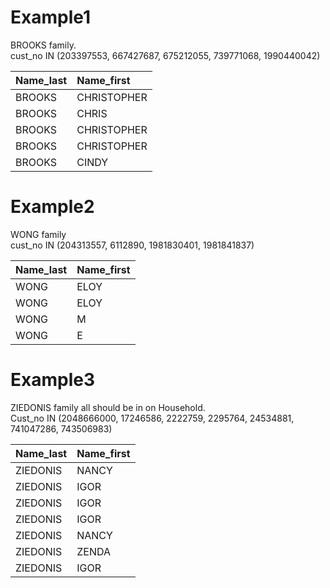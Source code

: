 # Example1
BROOKS family.  
cust_no IN (203397553, 667427687, 675212055, 739771068, 1990440042) 

|Name_last|Name_first|
|:------|:-----------|
|BROOKS |	CHRISTOPHER|
|BROOKS |CHRIS       |
|BROOKS |CHRISTOPHER |
|BROOKS |CHRISTOPHER |
|BROOKS |CINDY       |


# Example2  
WONG family  
cust_no IN (204313557, 6112890, 1981830401, 1981841837)  

|Name_last|Name_first|
|:------|:-----------|
|WONG| ELOY|
|WONG| ELOY|
|WONG| M|
|WONG| E|

# Example3
ZIEDONIS family
all should be in on Household.  
Cust_no IN (2048666000, 17246586, 2222759, 2295764, 24534881, 741047286, 743506983)  

|Name_last|Name_first|
|:---------|:----------|
|ZIEDONIS| NANCY|
|ZIEDONIS| IGOR|
|ZIEDONIS| IGOR|
|ZIEDONIS| IGOR|
|ZIEDONIS| NANCY|
|ZIEDONIS| ZENDA|
|ZIEDONIS| IGOR|

